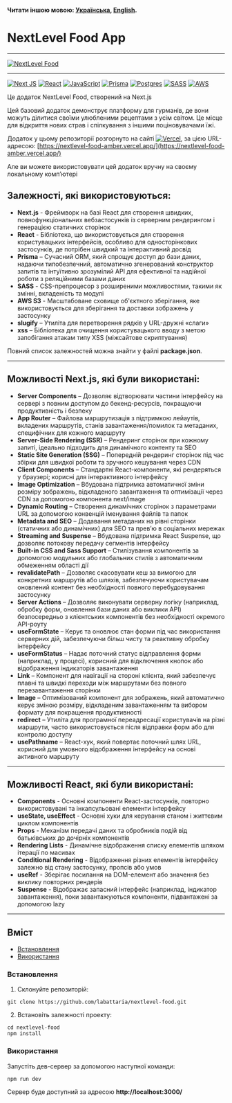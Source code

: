 **Читати іншою мовою: [Українська](README.ukr.md), [English](README.md).**

# NextLevel Food App

---

[![NextLevel Food](https://i.gyazo.com/862ec76025b2de049fd37d5c98ccd97d.gif)](https://gyazo.com/862ec76025b2de049fd37d5c98ccd97d)

---

[![Next JS](https://img.shields.io/badge/Next-black?style=for-the-badge&logo=next.js&logoColor=white)](#)
[![React](https://img.shields.io/badge/react-%2320232a.svg?style=for-the-badge&logo=react&logoColor=%2361DAFB)](#)
[![JavaScript](https://img.shields.io/badge/JavaScript-323330?style=for-the-badge&logo=javascript&logoColor=F7DF1E)](#)
[![Prisma](https://img.shields.io/badge/Prisma-3982CE?style=for-the-badge&logo=Prisma&logoColor=white)](#)
[![Postgres](https://img.shields.io/badge/postgres-%23316192.svg?style=for-the-badge&logo=postgresql&logoColor=white)](#)
[![SASS](https://img.shields.io/badge/SASS-hotpink.svg?style=for-the-badge&logo=SASS&logoColor=white)](#)
[![AWS](https://img.shields.io/badge/AWS-%23FF9900.svg?style=for-the-badge&logo=amazon-aws&logoColor=white)](#)

Це додаток NextLevel Food, створений на Next.js

Цей базовий додаток демонструє платформу для гурманів, де вони можуть ділитися своїми улюбленими рецептами з усім світом. Це місце для відкриття нових страв і спілкування з іншими поціновувачами їжі.

Додаток у цьому репозиторії розгорнуто на сайтi [![Vercel](https://img.shields.io/badge/vercel-%23000000.svg?style=for-the-badge&logo=vercel&logoColor=white)](#), за цією URL-адресою: [https://nextlevel-food-amber.vercel.app/](https://nextlevel-food-amber.vercel.app/)

Але ви можете використовувати цей додаток вручну на своєму локальному комп’ютері

## Залежностi, якi використовуються:

- **Next.js** - Фреймворк на базі React для створення швидких, повнофункціональних вебзастосунків із серверним рендерингом і генерацією статичних сторінок
- **React** - Бібліотека, що використовується для створення користувацьких інтерфейсів, особливо для односторінкових застосунків, де потрібен швидкий та інтерактивний досвід
- **Prisma** – Сучасний ORM, який спрощує доступ до бази даних, надаючи типобезпечний, автоматично згенерований конструктор запитів та інтуїтивно зрозумілий API для ефективної та надійної роботи з реляційними базами даних
- **SASS** - CSS-препроцесор з розширеними можливостями, такими як змінні, вкладеність та модулi
- **AWS S3** - Масштабоване сховище об'єктного зберігання, яке використовується для зберігання та доставки зображень у застосунку
- **slugify** – Утиліта для перетворення рядків у URL-дружні «слаги»
- **xss** – Бібліотека для очищення користувацького вводу з метою запобігання атакам типу XSS (міжсайтове скриптування)

Повний список залежностей можна знайти у файлі **package.json**.

---

## Можливостi Next.js, якi були використані:

- **Server Components** – Дозволяє відтворювати частини інтерфейсу на сервері з повним доступом до бекенд-ресурсів, покращуючи продуктивність і безпеку
- **App Router** – Файлова маршрутизація з підтримкою лейаутів, вкладених маршрутів, станів завантаження/помилок та метаданих, специфічних для кожного маршруту
- **Server-Side Rendering (SSR)** – Рендеринг сторінок при кожному запиті, ідеально підходить для динамічного контенту та SEO
- **Static Site Generation (SSG)** – Попередній рендеринг сторінок під час збірки для швидкої роботи та зручного кешування через CDN
- **Client Components** – Стандартні React-компоненти, які рендеряться у браузері; корисні для інтерактивного інтерфейсу
- **Image Optimization** – Вбудована підтримка автоматичної зміни розміру зображень, відкладеного завантаження та оптимізації через CDN за допомогою компонента next/image
- **Dynamic Routing** – Створення динамічних сторінок з параметрами URL за допомогою конвенцій іменування файлів та папок
- **Metadata and SEO** – Додавання метаданих на рівні сторінки (статичних або динамічних) для SEO та прев’ю в соціальних мережах
- **Streaming and Suspense** – Вбудована підтримка React Suspense, що дозволяє потокову передачу сегментів інтерфейсу
- **Built-in CSS and Sass Support** – Стилізування компонентiв за допомогою модульних або глобальних стилів з автоматичним обмеженням області дії
- **revalidatePath** – Дозволяє скасовувати кеш за вимогою для конкретних маршрутів або шляхів, забезпечуючи користувачам оновлений контент без необхідності повного перебудовування застосунку
- **Server Actions** – Дозволяє виконувати серверну логіку (наприклад, обробку форм, оновлення бази даних або виклики API) безпосередньо з клієнтських компонентів без необхідності окремого API-роуту
- **useFormState** – Керує та оновлює стан форми під час використання серверних дій, забезпечуючи більш чисту та реактивну обробку інтерфейсу
- **useFormStatus** – Надає поточний статус відправлення форми (наприклад, у процесі), корисний для відключення кнопок або відображення індикаторів завантаження
- **Link** – Компонент для навігації на стороні клієнта, який забезпечує плавні та швидкі переходи між маршрутами без повного перезавантаження сторінки
- **Image** – Оптимізований компонент для зображень, який автоматично керує зміною розміру, відкладеним завантаженням та вибором формату для покращення продуктивності
- **redirect** – Утиліта для програмної переадресації користувачів на різні маршрути, часто використовується після відправки форм або для контролю доступу
- **usePathname** – React-хук, який повертає поточний шлях URL, корисний для умовного відображення інтерфейсу на основі активного маршруту

---

## Можливостi React, якi були використані:

- **Components** - Основні компоненти React-застосунків, повторно використовувані та інкапсульовані елементи інтерфейсу
- **useState, useEffect** - Основні хуки для керування станом і життєвим циклом компонентів
- **Props** - Механізм передачі даних та обробників подій від батьківських до дочірніх компонентів
- **Rendering Lists** - Динамічне відображення списку елементів шляхом ітерації по масивах
- **Conditional Rendering** - Відображення різних елементів інтерфейсу залежно від стану застосунку, пропсів або умов
- **useRef** - Зберігає посилання на DOM-елемент або значення без виклику повторних рендерів
- **Suspense** - Відображає запасний інтерфейс (наприклад, індикатор завантаження), поки завантажуються компоненти, підвантажені за допомогою lazy

---

## Вміст

- [Встановлення](#Встановлення)
- [Використання](#Використання)

### Встановлення

1. Склонуйте репозиторій:

```shell
git clone https://github.com/labattaria/nextlevel-food.git
```

2. Встановіть залежності проекту:

```shell
cd nextlevel-food
npm install
```

### Використання

Запустіть дев-сервер за допомогою наступної команди:

```shell
npm run dev
```

Сервер буде доступний за адресою **http://localhost:3000/**
